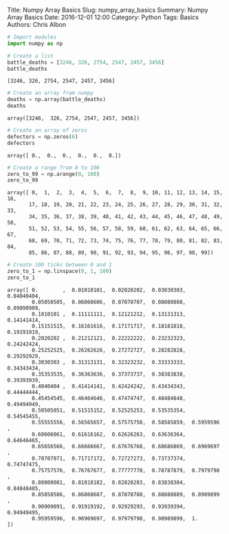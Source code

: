Title: Numpy Array Basics
Slug: numpy_array_basics
Summary: Numpy Array Basics
Date: 2016-12-01 12:00
Category: Python
Tags: Basics
Authors: Chris Albon




```python
# Import modules
import numpy as np
```


```python
# Create a list
battle_deaths = [3246, 326, 2754, 2547, 2457, 3456]
battle_deaths
```




    [3246, 326, 2754, 2547, 2457, 3456]




```python
# Create an array from numpy
deaths = np.array(battle_deaths)
deaths
```




    array([3246,  326, 2754, 2547, 2457, 3456])




```python
# Create an array of zeros
defectors = np.zeros(6)
defectors
```




    array([ 0.,  0.,  0.,  0.,  0.,  0.])




```python
# Create a range from 0 to 100
zero_to_99 = np.arange(0, 100)
zero_to_99
```




    array([ 0,  1,  2,  3,  4,  5,  6,  7,  8,  9, 10, 11, 12, 13, 14, 15, 16,
           17, 18, 19, 20, 21, 22, 23, 24, 25, 26, 27, 28, 29, 30, 31, 32, 33,
           34, 35, 36, 37, 38, 39, 40, 41, 42, 43, 44, 45, 46, 47, 48, 49, 50,
           51, 52, 53, 54, 55, 56, 57, 58, 59, 60, 61, 62, 63, 64, 65, 66, 67,
           68, 69, 70, 71, 72, 73, 74, 75, 76, 77, 78, 79, 80, 81, 82, 83, 84,
           85, 86, 87, 88, 89, 90, 91, 92, 93, 94, 95, 96, 97, 98, 99])




```python
# Create 100 ticks between 0 and 1
zero_to_1 = np.linspace(0, 1, 100)
zero_to_1
```




    array([ 0.        ,  0.01010101,  0.02020202,  0.03030303,  0.04040404,
            0.05050505,  0.06060606,  0.07070707,  0.08080808,  0.09090909,
            0.1010101 ,  0.11111111,  0.12121212,  0.13131313,  0.14141414,
            0.15151515,  0.16161616,  0.17171717,  0.18181818,  0.19191919,
            0.2020202 ,  0.21212121,  0.22222222,  0.23232323,  0.24242424,
            0.25252525,  0.26262626,  0.27272727,  0.28282828,  0.29292929,
            0.3030303 ,  0.31313131,  0.32323232,  0.33333333,  0.34343434,
            0.35353535,  0.36363636,  0.37373737,  0.38383838,  0.39393939,
            0.4040404 ,  0.41414141,  0.42424242,  0.43434343,  0.44444444,
            0.45454545,  0.46464646,  0.47474747,  0.48484848,  0.49494949,
            0.50505051,  0.51515152,  0.52525253,  0.53535354,  0.54545455,
            0.55555556,  0.56565657,  0.57575758,  0.58585859,  0.5959596 ,
            0.60606061,  0.61616162,  0.62626263,  0.63636364,  0.64646465,
            0.65656566,  0.66666667,  0.67676768,  0.68686869,  0.6969697 ,
            0.70707071,  0.71717172,  0.72727273,  0.73737374,  0.74747475,
            0.75757576,  0.76767677,  0.77777778,  0.78787879,  0.7979798 ,
            0.80808081,  0.81818182,  0.82828283,  0.83838384,  0.84848485,
            0.85858586,  0.86868687,  0.87878788,  0.88888889,  0.8989899 ,
            0.90909091,  0.91919192,  0.92929293,  0.93939394,  0.94949495,
            0.95959596,  0.96969697,  0.97979798,  0.98989899,  1.        ])


